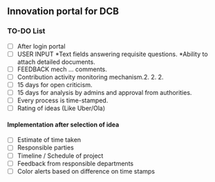 ## Innovation portal for DCB
### TO-DO List

- [ ] After login portal
- [ ] USER INPUT
	*Text fields answering requisite questions.
	*Ability to attach detailed documents.
- [ ] FEEDBACK mech ... comments.
- [ ] Contribution activity monitoring mechanism.2. 2. 2. 
- [ ] 15 days for open criticism.
- [ ] 15 days for analysis by admins and approval from authorities.
- [ ] Every process is time-stamped.
- [ ] Rating of ideas (Like Uber/Ola)
#### Implementation after selection of idea
- [ ] Estimate of time taken
- [ ] Responsible parties
- [ ] Timeline / Schedule of project
- [ ] Feedback from responsible departments
- [ ] Color alerts based on difference on time stamps